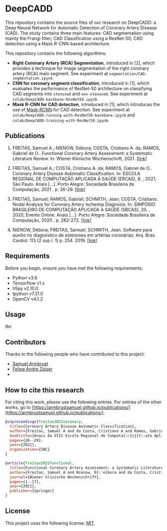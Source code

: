# DeepCADD

This repository contains the source files of our research on DeepCADD: a Deep Neural Network for Automatic Detection of Coronary Artery Disease (CAD). The study contains three main features: CAD segmentation using mainly the Frangi filter; CAD Classification using a ResNet-50; CAD detection using a Mask R-CNN-based architecture.

This repository contains the following algorithms:
* **Right Coronary Artery (RCA) Segmentation**, introduced in [2], which provides a technique for image segmentation of the right coronary artery (RCA) main segment. See experiment at `segmentation/CAD-segmentation.ipynb`
* **CNN for coronary segment classification**, introduced in [1], which evaluates the performance of ResNet-50 architecture on classifying CAD segments into `stenosed` and `non-stenosed`. See experiment at `colab/DeepCADD-backbone-ResNet50.ipynb`
* **Mask R-CNN for CAD detection**, introduced in [1], which introduces the use of [Mask-RCNN](https://github.com/matterport/Mask_RCNN) for CAD detection. See experiment at `colab/DeepCADD-running-with-ResNet50-backbone.ipynb` and `colab/DeepCADD-training-with-ResNet50.ipynb`


## Publications

1. FREITAS, Samuel A.; NIENOW, Débora; COSTA, Cristiano A. da; RAMOS, Gabriel de O.. Functional Coronary Artery Assessment: a Systematic Literature Review. In: Wiener Klinische Wochenschrift, 2021. [[link]](https://link.springer.com/article/10.1007/s00508-021-01970-4)

2. FREITAS, Samuel A.; COSTA, Cristiano A. da; RAMOS, Gabriel de O.. Coronary Artery Disease Automatic Classification. In: ESCOLA REGIONAL DE COMPUTAÇÃO APLICADA À SAÚDE (ERCAS), 8. , 2021, São Paulo. Anais […]. Porto Alegre: Sociedade Brasileira de Computação, 2021 . p. 26-29. [[link]](https://sol.sbc.org.br/index.php/ercas/article/view/17431/17267)

3. FREITAS, Samuel; RAMOS, Gabriel; SCHMITH, Jean; COSTA, Cristiano. Nodal Analysis for Coronary Artery Ischemia Diagnosis. In: SIMPÓSIO BRASILEIRO DE COMPUTAÇÃO APLICADA À SAÚDE (SBCAS), 20. , 2020, Evento Online. Anais […]. Porto Alegre: Sociedade Brasileira de Computação, 2020 . p. 262-272. [[link]](https://sol.sbc.org.br/index.php/sbcas/article/view/11519/11382)

4. NIENOW, Débora; FREITAS, Samuel; SCHMITH, Jean. Software para auxílio no diagnóstico de estenoses em artérias coronárias. Arq. Bras. Cardiol: 113 (2 sup l. 1) p. 254. 2019. [[link]](http://publicacoes.cardiol.br/portal/abc/portugues/2019/v11303/pdf/sbc-2019-programa-trabalhos.pdf)

## Requirements

Before you begin, ensure you have met the following requirements:

* Python v3.6
* Tensorflow v1.x
* h5py v2.10.0
* Ipython v7.31.0
* OpenCV v4.1.2

## Usage

_tbc_

## Contributors

Thanks to the following people who have contributed to this project:

* [Samuel Armbrust](https://github.com/armbrustsamuel)
* [Felipe Andre Zeiser](https://github.com/felipezeiser)
* 

## How to cite this research

For citing this work, please use the following entries. For entries of the other works, go to [https://armbrustsamuel.github.io/publications/](https://armbrustsamuel.github.io/publications/).

```bibtex
@inproceedings{freitas2021coronary,
  title={Coronary Artery Disease Automatic Classification},
  author={Freitas, Samuel A and da Costa, Cristiano A and Ramos, Gabriel de O},
  booktitle={Anais da VIII Escola Regional de Computa{\c{c}}{\~a}o Aplicada {\`a} Sa{\'u}de},
  pages={26--29},
  year={2021},
  organization={SBC}
}
```

```bibtex
@article{freitas2021functional,
  title={Functional Coronary Artery Assessment: a Systematic Literature Review},
  author={Freitas, Samuel A and Nienow, D{\'e}bora and da Costa, Cristiano A and Ramos, Gabriel de O},
  journal={Wiener klinische Wochenschrift},
  pages={1--17},
  year={2021},
  publisher={Springer}
}
```

## License

This project uses the following license: [MIT](https://github.com/armbrustsamuel/DeepCADD/blob/main/LICENSE).
